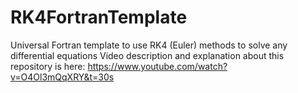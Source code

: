 # RK4FortranTemplate
Universal Fortran template to use RK4 (Euler) methods to solve any differential equations
Video description and explanation about this repository is here: https://www.youtube.com/watch?v=O4Ol3mQqXRY&t=30s
